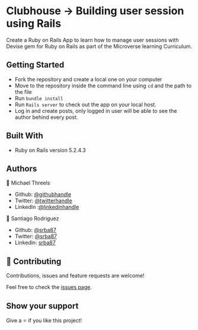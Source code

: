 # Clubhouse -> Building user session using Rails

Create a Ruby on Rails App to learn how to manage user sessions with Devise gem for Ruby on Rails as part of the Microverse learning Curriculum.

## Getting Started
- Fork the repository and create a local one on your computer
- Move to the repository inside the command line using `cd` and the path to the file
- Run `bundle install`
- Run `Rails server` to check out the app on your local host. 
- Log in and create posts, only logged in user will be able to see the author behind every post. 

## Built With
- Ruby on Rails version 5.2.4.3

## Authors
👤 Michael Threels
- Github: [@githubhandle](https://github.com/mikethreels)
- Twitter: [@twitterhandle](https://twitter.com/MichaelThreels)
- LinkedIn :[@linkedinhandle](https://www.linkedin.com/in/michael-threels-24101991)

👤 Santiago Rodriguez
- Github: [@srba87](https://github.com/santiagorodriguezbermudez)
- Twitter: [@srba87](https://twitter.com/srba87)
- Linkedin: [srba87](https://linkedin.com/in/srba87)

## 🤝 Contributing

Contributions, issues and feature requests are welcome!

Feel free to check the [issues page](issues/).

## Show your support

Give a ⭐️ if you like this project!
